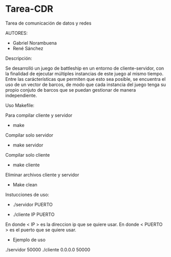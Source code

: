 # Tarea-CDR
Tarea de comunicación de datos y redes


AUTORES:

- Gabriel Norambuena
- René Sánchez

Descripción:

Se desarrolló un juego de battleship en un entorno de cliente-servidor, con la finalidad de ejecutar múltiples instancias de este juego al mismo tiempo. Entre las carácterísticas que permiten que esto sea posible, se encuentra el uso de un vector de barcos, de modo que cada instancia del juego tenga su propio conjuto de barcos que se puedan gestionar de manera independiente.

Uso Makefile:

Para compilar cliente y servidor
- make

Compilar solo servidor
- make servidor

Compilar solo cliente
- make cliente

Eliminar archivos cliente y servidor
- Make clean

Instucciones de uso:

- ./servidor PUERTO

- ./cliente IP PUERTO

En donde < IP > es la direccion ip que se quiere usar.
En donde < PUERTO > es el puerto que se quiere usar.

- Ejemplo de uso

./servidor 50000
./cliente 0.0.0.0 50000